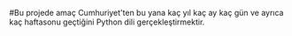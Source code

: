 #Bu projede amaç Cumhuriyet'ten bu yana kaç yıl kaç ay kaç gün ve ayrıca kaç haftasonu geçtiğini Python dili gerçekleştirmektir.
